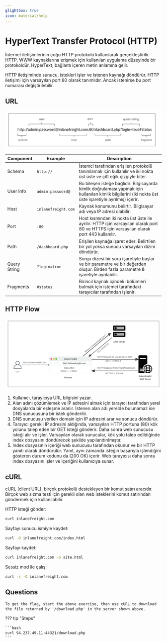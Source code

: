 ```yaml
---
glightbox: true
icon: material/help
---
```


# HyperText Transfer Protocol (HTTP)

İnternet iletişimlerinin çoğu HTTP protokolü kullanılarak gerçekleştirilir. HTTP, WWW kaynaklarına erişmek için kullanılan uygulama düzeyinde bir protokoldür. HyperText, bağlantı içeren metin anlamına gelir.

HTTP iletişiminde sunucu, istekleri işler ve istenen kaynağı döndürür. HTTP iletişimi için varsayılan port 80 olarak tanımlıdır. Ancak istenirse bu port numarası değiştirilebilir.

## URL

![](../assets/images/url-structure.png)

| Component | Example | Description |
|---|---|---|
| Schema | `http://` | İstemci tarafından erişilen protokolü tanımlamak için kullanılır ve iki nokta üst üste ve çift eğik çizgiyle biter. |
| User Info | `admin:password@` | Bu bileşen isteğe bağlıdır. Bilgisayarda kimlik doğrulaması yapmak için kullanılan kimlik bilgilerini (iki nokta üst üste işaretiyle ayrılmış) içerir. |
| Host | `inlanefreight.com` | Kaynak konumunu belirtir. Bilgisayar adı veya IP adresi olabilir. |
| Port | `:80` | Host kısmından iki nokta üst üste ile ayrılır. HTTP için varsayılan olarak port 80 ve HTTPS için varsayılan olarak port 443 kullanılır. |
| Path | `/dashboard.php` | Erişilen kaynağa işaret eder. Belirtilen bir yol yoksa sunucu varsayılan dizini döndürür. |
| Query String | `?login=true` | Sorgu dizesi bir soru işaretiyle başlar ve bir parametre ve bir değerden oluşur. Birden fazla parametre & işaretiyle ayrılabilir. |
| Fragments | `#status` | Birincil kaynak içindeki bölümleri bulmak için istemci tarafındaki tarayıcılar tarafından işlenir. |

## HTTP Flow

![](../assets/images/http-flow.png)

1. Kullanıcı, tarayıcıya URL bilgisini yazar.
2. Alan adını çözümlemek ve IP adresini almak için tarayıcı tarafından yerel dosyalarda bir eşleşme aranır. İstenen alan adı yerelde bulunamaz ise DNS sunucusuna bir istek gönderilir.
3. DNS sunucusu verilen domain için IP adresini arar ve sonucu döndürür.
4. Tarayıcı gerekli IP adresini aldığında, varsayılan HTTP portuna (80) kök yolunu talep eden bir GET isteği gönderir. Daha sonra web sunucusu isteği alır ve işler. Varsayılan olarak sunucular, kök yolu talep edildiğinde index dosyasını döndürecek şekilde yapılandırılmıştır.
5. Index dosyasının içeriği web sunucusu tarafından okunur ve bir HTTP yanıtı olarak döndürülür. Yanıt, aynı zamanda isteğin başarıyla işlendiğini gösteren durum kodunu da (200 OK) içerir. Web tarayıcısı daha sonra index dosyasını işler ve içeriğini kullanıcıya sunar.

## cURL

cURL (client URL), birçok protokolü destekleyen bir komut satırı aracıdır. Birçok web sızma testi için gerekli olan web isteklerini komut satırından göndermek için kullanılabilir.

HTTP isteği gönder:

```bash
curl inlanefreight.com
```

Sayfayı sunucu ismiyle kaydet:

```bash
curl -O inlanefreight.com/index.html
```

Sayfayı kaydet:

```bash
curl inlanefreight.com -o site.html
```

Sessiz mod ile çalış:

```bash
curl -s -O inlanefreight.com
```

## Questions

```text
To get the flag, start the above exercise, then use cURL to download the file returned by '/download.php' in the server shown above.
```

??? tip "Steps"

    ```bash
    curl 94.237.49.11:44321/download.php
    ```
